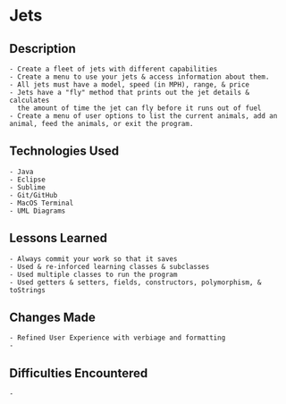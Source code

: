 # Jets

## Description
	- Create a fleet of jets with different capabilities
	- Create a menu to use your jets & access information about them.
	- All jets must have a model, speed (in MPH), range, & price
	- Jets have a "fly" method that prints out the jet details & calculates
	  the amount of time the jet can fly before it runs out of fuel
	- Create a menu of user options to list the current animals, add an animal, feed the animals, or exit the program.

## Technologies Used
	- Java
	- Eclipse
	- Sublime
	- Git/GitHub
	- MacOS Terminal
	- UML Diagrams

## Lessons Learned
	- Always commit your work so that it saves
	- Used & re-inforced learning classes & subclasses
	- Used multiple classes to run the program
	- Used getters & setters, fields, constructors, polymorphism, & toStrings

## Changes Made
	- Refined User Experience with verbiage and formatting
	- 
	 
## Difficulties Encountered
	- 